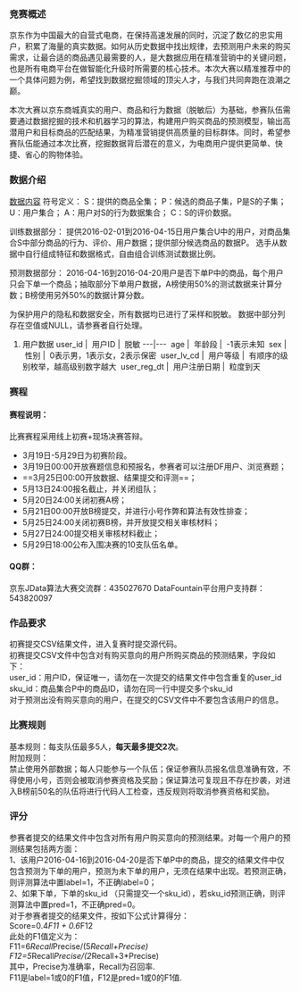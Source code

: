 
### 竞赛概述  
京东作为中国最大的自营式电商，在保持高速发展的同时，沉淀了数亿的忠实用户，积累了海量的真实数据。如何从历史数据中找出规律，去预测用户未来的购买需求，让最合适的商品遇见最需要的人，是大数据应用在精准营销中的关键问题，也是所有电商平台在做智能化升级时所需要的核心技术。本次大赛以精准推荐中的一个具体问题为例，希望找到数据挖掘领域的顶尖人才，与我们共同奔跑在浪潮之巅。

本次大赛以京东商城真实的用户、商品和行为数据（脱敏后）为基础，参赛队伍需要通过数据挖掘的技术和机器学习的算法，构建用户购买商品的预测模型，输出高潜用户和目标商品的匹配结果，为精准营销提供高质量的目标群体。同时，希望参赛队伍能通过本次比赛，挖掘数据背后潜在的意义，为电商用户提供更简单、快捷、省心的购物体验。

### 数据介绍  
[数据内容](http://www.datafountain.cn/#/competitions/247/data-intro)
符号定义：
S：提供的商品全集；
P：候选的商品子集，P是S的子集；
U：用户集合；
A：用户对S的行为数据集合；
C：S的评价数据。

训练数据部分：
提供2016-02-01到2016-04-15日用户集合U中的用户，对商品集合S中部分商品的行为、评价、用户数据；提供部分候选商品的数据P。
选手从数据中自行组成特征和数据格式，自由组合训练测试数据比例。

预测数据部分：
2016-04-16到2016-04-20用户是否下单P中的商品，每个用户只会下单一个商品；抽取部分下单用户数据，A榜使用50%的测试数据来计算分数；B榜使用另外50%的数据计算分数。

为保护用户的隐私和数据安全，所有数据均已进行了采样和脱敏。
数据中部分列存在空值或NULL，请参赛者自行处理。
1. 用户数据
user_id |  用户ID |  脱敏
---|---
 age |  年龄段 |  -1表示未知
 sex |  性别 |  0表示男，1表示女，2表示保密
 user_lv_cd |  用户等级 |  有顺序的级别枚举，越高级别数字越大
 user_reg_dt |  用户注册日期 |  粒度到天



### 赛程  
#### 赛程说明：
比赛赛程采用线上初赛+现场决赛答辩。
- 3月19日-5月29日为初赛阶段。
- 3月19日00:00开放赛题信息和预报名，参赛者可以注册DF用户、浏览赛题；
- ==3月25日00:00开放数据、结果提交和评测==；
- 5月13日24:00报名截止，并关闭组队；
- 5月20日24:00关闭初赛A榜；
- 5月21日00:00开放B榜提交，并进行小号作弊和算法有效性排查；
- 5月25日24:00关闭初赛B榜，并开放提交相关审核材料；
- 5月27日24:00提交相关审核材料截止；
- 5月29日18:00公布入围决赛的10支队伍名单。

#### QQ群：
京东JData算法大赛交流群：435027670
DataFountain平台用户支持群：543820097

### 作品要求  
初赛提交CSV结果文件，进入复赛时提交源代码。  
初赛提交CSV文件中包含对有购买意向的用户所购买商品的预测结果，字段如下：  
user_id：用户ID，保证唯一，请勿在一次提交的结果文件中包含重复的user_id  
sku_id：商品集合P中的商品ID，请勿在同一行中提交多个sku_id  
对于预测出没有购买意向的用户，在提交的CSV文件中不要包含该用户的信息。    
### 比赛规则  
基本规则：每支队伍最多5人，**每天最多提交2次**。  
附加规则：  
禁止使用外部数据；每人只能参与一个队伍；保证参赛队员报名信息准确有效，不得使用小号，否则会被取消参赛资格及奖励；保证算法可复现且不存在抄袭，对进入B榜前50名的队伍将进行代码人工检查，违反规则将取消参赛资格和奖励。    

### 评分  
参赛者提交的结果文件中包含对所有用户购买意向的预测结果。对每一个用户的预测结果包括两方面：  
1、该用户2016-04-16到2016-04-20是否下单P中的商品，提交的结果文件中仅包含预测为下单的用户，预测为未下单的用户，无须在结果中出现。若预测正确，则评测算法中置label=1，不正确label=0；  
2、如果下单，下单的sku_id （只需提交一个sku_id），若sku_id预测正确，则评测算法中置pred=1，不正确pred=0。  
对于参赛者提交的结果文件，按如下公式计算得分：  
Score=0.4*F11 + 0.6*F12  
此处的F1值定义为：  
F11=6*Recall*Precise/(5*Recall+Precise)  
F12=5*Recall*Precise/(2*Recall+3*Precise)  
其中，Precise为准确率，Recall为召回率.  
F11是label=1或0的F1值，F12是pred=1或0的F1值.    

